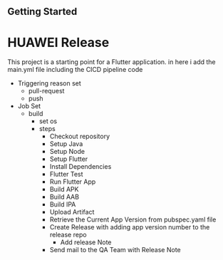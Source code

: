 ## Getting Started

# HUAWEI Release

This project is a starting point for a Flutter application. in here i add the main.yml file including the CICD pipeline code

- Triggering reason set
    - pull-request
    - push
- Job Set
    - build
        - set os
        - steps
            - Checkout repository
            - Setup Java
            - Setup Node
            - Setup Flutter
            - Install Dependencies
            - Flutter Test
            - Run Flutter App
            - Build APK
            - Build AAB
            - Build IPA
            - Upload Artifact
            - Retrieve the Current App Version from pubspec.yaml file
            - Create Release with adding app version number to the release repo
                - Add release Note
            - Send mail to the QA Team with Release Note